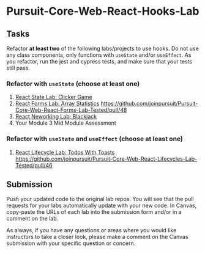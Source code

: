 # Pursuit-Core-Web-React-Hooks-Lab

## Tasks
Refactor **at least two** of the following labs/projects to use hooks. Do not use any class components, only functions with `useState` and/or `useEffect`. As you refactor, run the jest and cypress tests, and make sure that your tests still pass.

### Refactor with `useState` (choose at least one)
1. [React State Lab: Clicker Game](https://github.com/joinpursuit/Pursuit-Core-Web-React-State-Lab-Tested)
2. [React Forms Lab: Array Statistics](https://github.com/joinpursuit/Pursuit-Core-Web-React-Forms-Lab-Tested)
https://github.com/joinpursuit/Pursuit-Core-Web-React-Forms-Lab-Tested/pull/48
3. [React Neworking Lab: Blackjack](https://github.com/joinpursuit/Pursuit-Core-Web-React-Networking-Lab-Tested)
4. Your Module 3 Mid Module Assessment

### Refactor with `useState` and `useEffect` (choose at least one)
1. [React Lifecycle Lab: Todos With Toasts](https://github.com/joinpursuit/Pursuit-Core-Web-React-Lifecycles-Lab-Tested)
https://github.com/joinpursuit/Pursuit-Core-Web-React-Lifecycles-Lab-Tested/pull/46

## Submission
Push your updated code to the original lab repos. You will see that the pull requests for your labs automatically update with your new code. In Canvas, copy-paste the URLs of each lab into the submission form and/or in a comment on the lab.

As always, if you have any questions or areas where you would like instructors to take a closer look, please make a comment on the Canvas submission with your specific question or concern.
